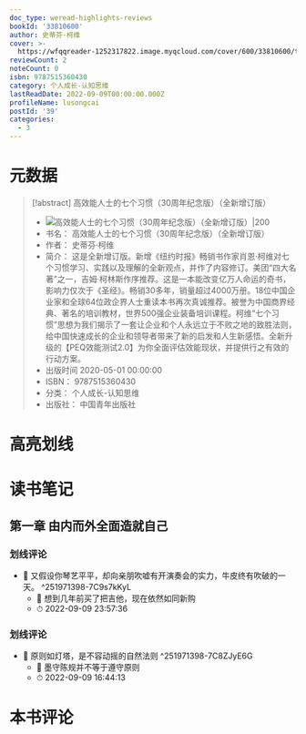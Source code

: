 ```yaml
---
doc_type: weread-highlights-reviews
bookId: '33810600'
author: 史蒂芬·柯维
cover: >-
  https://wfqqreader-1252317822.image.myqcloud.com/cover/600/33810600/t7_33810600.jpg
reviewCount: 2
noteCount: 0
isbn: 9787515360430
category: 个人成长-认知思维
lastReadDate: 2022-09-09T00:00:00.000Z
profileName: lusongcai
postId: '39'
categories:
  - 3
---
```

# 元数据
> [!abstract] 高效能人士的七个习惯（30周年纪念版）（全新增订版）
> - ![ 高效能人士的七个习惯（30周年纪念版）（全新增订版）|200](https://wfqqreader-1252317822.image.myqcloud.com/cover/600/33810600/t7_33810600.jpg)
> - 书名： 高效能人士的七个习惯（30周年纪念版）（全新增订版）
> - 作者： 史蒂芬·柯维
> - 简介： 这是全新增订版。新增《纽约时报》畅销书作家肖恩·柯维对七个习惯学习、实践以及理解的全新观点，并作了内容修订。美团“四大名著”之一，吉姆·柯林斯作序推荐。这是一本能改变亿万人命运的奇书，影响力仅次于《圣经》。畅销30多年，销量超过4000万册。18位中国企业家和全球64位政企界人士重读本书再次真诚推荐。被誉为中国商界经典、著名的培训教材，世界500强企业装备培训课程。柯维“七个习惯”思想为我们揭示了一套让企业和个人永远立于不败之地的致胜法则，给中国快速成长的企业和领导者带来了新的启发和人生新感悟。全新升级的【PEQ效能测试2.0】为你全面评估效能现状，并提供行之有效的行动方案。
> - 出版时间 2020-05-01 00:00:00
> - ISBN： 9787515360430
> - 分类： 个人成长-认知思维
> - 出版社： 中国青年出版社

# 高亮划线

# 读书笔记

## 第一章 由内而外全面造就自己

### 划线评论
- 📌 又假设你琴艺平平，却向亲朋吹嘘有开演奏会的实力，牛皮终有吹破的一天。  ^251971398-7C9s7kKyL
    - 💭 想到几年前买了把吉他，现在依然如同新购
    - ⏱ 2022-09-09 23:57:36

### 划线评论
- 📌 原则如灯塔，是不容动摇的自然法则  ^251971398-7C8ZJyE6G
    - 💭 墨守陈规并不等于遵守原则
    - ⏱ 2022-09-09 16:44:13
   
# 本书评论
